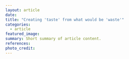 ```yaml
---
layout: article
date:
title: "Creating 'taste' from what would be 'waste'"
categories:
  - article
featured_image:
summary: Short summary of article content.
references:
photo_credit:
---
```


